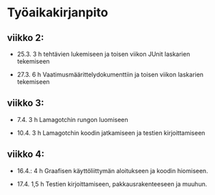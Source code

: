 # Työaikakirjanpito

## viikko 2:
* 25.3. 3 h tehtävien lukemiseen ja toisen viikon JUnit laskarien tekemiseen

* 27.3. 6 h Vaatimusmäärittelydokumenttiin ja toisen viikon laskarien tekemiseen

## viikko 3:

* 7.4. 3 h Lamagotchin rungon luomiseen

* 10.4. 3 h Lamagotchin koodin jatkamiseen ja testien kirjoittamiseen

## viikko 4:

* 16.4.: 4 h Graafisen käyttöliittymän aloitukseen ja koodin hiomiseen.

* 17.4. 1,5 h Testien kirjoittamiseen, pakkausrakenteeseen ja muuhun.

